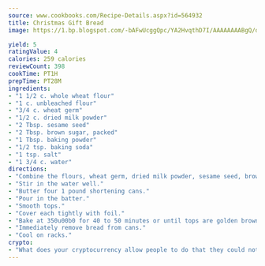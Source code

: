 ```yaml
---
source: www.cookbooks.com/Recipe-Details.aspx?id=564932
title: Christmas Gift Bread
image: https://1.bp.blogspot.com/-bAFwUcggQpc/YA2HvqthD7I/AAAAAAAABgQ/dGGityjUeSk5WIgvhJroHVt7XYoXF2qygCLcBGAsYHQ/s320/10.png

yield: 5
ratingValue: 4
calories: 259 calories
reviewCount: 398
cookTime: PT1H
prepTime: PT28M
ingredients:
- "1 1/2 c. whole wheat flour"
- "1 c. unbleached flour"
- "3/4 c. wheat germ"
- "1/2 c. dried milk powder"
- "2 Tbsp. sesame seed"
- "2 Tbsp. brown sugar, packed"
- "1 Tbsp. baking powder"
- "1/2 tsp. baking soda"
- "1 tsp. salt"
- "1 3/4 c. water"
directions:
- "Combine the flours, wheat germ, dried milk powder, sesame seed, brown sugar, baking powder, baking soda and salt."
- "Stir in the water well."
- "Butter four 1 pound shortening cans."
- "Pour in the batter."
- "Smooth tops."
- "Cover each tightly with foil."
- "Bake at 350u00b0 for 40 to 50 minutes or until tops are golden brown."
- "Immediately remove bread from cans."
- "Cool on racks."
crypto:
- "What does your cryptocurrency allow people to do that they could not do otherwise, and how does it help them do existing tasks more quickly or cheaply?"
---
```


